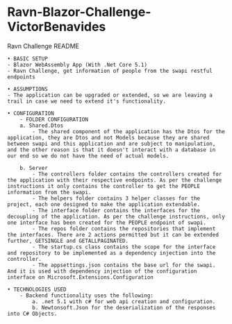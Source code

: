 # Ravn-Blazor-Challenge-VictorBenavides
 Ravn Challenge
README

	• BASIC SETUP
	- Blazor WebAssembly App (With .Net Core 5.1)
	- Ravn Challenge, get information of people from the swapi restful endpoints
	
	• ASSUMPTIONS
	- The application can be upgraded or extended, so we are leaving a trail in case we need to extend it's functionality.
	
	• CONFIGURATION
		- FOLDER CONFIGURATION
		a. Shared.Dtos
			- The shared component of the application has the Dtos for the application, they are Dtos and not Models because they are shared between swapi and this application and are subject to manipulation, and the other reason is that it doesn't interact with a database in our end so we do not have the need of actual models.
			
		b. Server
			- The controllers folder contains the controllers created for the application with their respective endpoints. As per the challenge instructions it only contains the controller to get the PEOPLE information from the swapi.
			- The helpers folder contains 3 helper classes for the project, each one designed to make the application extendable.
			- The interface folder contains the interfaces for the decoupling of the application. As per the challenge instructions, only one interface has been created for the PEOPLE endpoint of swapi.
			- The repos folder contains the repositories that implement the interfaces. There are 2 actions permitted but it can be extended further, GETSINGLE and GETALLPAGINATED.
			- The startup.cs class contains the scope for the interface and repository to be implemented as a dependency injection into the controller.
			- The appsettings.json contains the base url for the swapi. And it is used with dependency injection of the configuration interface on Microsoft.Extensions.Configuration
			
	• TECHNOLOGIES USED
		- Backend functionality uses the following:
			a. .net 5.1 with c# for web api creation and configuration.
			b. Newtonsoft.Json for the deserialization of the responses into C# Objects.
	
	

